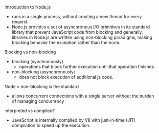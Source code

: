 Introduction to Node.js 

- runs in a single process, without creating a new thread for every request.
- Node.js provides a set of asynchronous I/O primitives in its standard library that prevent JavaScript code from blocking and generally, libraries in Node.js are written using non-blocking paradigms, making blocking behavior the exception rather than the norm.

Blocking vs non-blocking 
- blocking (synchronously)
  - operations that block further execution until that operation finishes 
- non-blocking (asynchronously)
  - does not block execution of additional js code. 

Node = non-blocking is the standard
- allows concurrent connections with a single server without the burden of managing concurrency

interpreted vs compiled? 
- JavaScript is internally compiled by V8 with just-in-time (JIT) compilation to speed up the execution.

